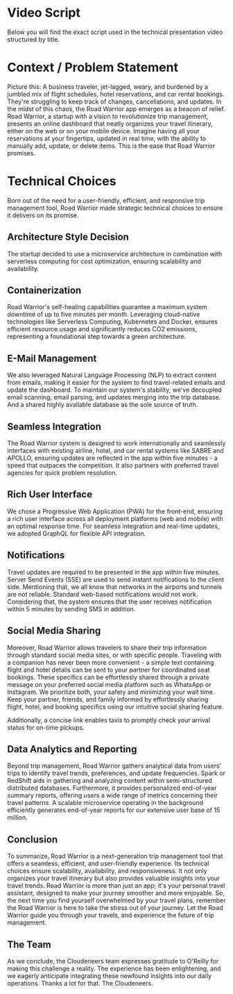 # Video Script
Below you will find the exact script used in the technical presentation video structured by title.

# Context / Problem Statement
Picture this: A business traveler, jet-lagged, weary, and burdened by a jumbled mix of flight schedules, hotel reservations, and car rental bookings. They're struggling to keep track of changes, cancellations, and updates.
In the midst of this chaos, the Road Warrior app emerges as a beacon of relief.
Road Warrior, a startup with a vision to revolutionize trip management, presents an online dashboard that neatly organizes your travel itinerary, either on the web or on your mobile device.
Imagine having all your reservations at your fingertips, updated in real time, with the ability to manually add, update, or delete items.
This is the ease that Road Warrior promises.

# Technical Choices
Born out of the need for a user-friendly, efficient, and responsive trip management tool, Road Warrior made strategic technical choices to ensure it delivers on its promise.

## Architecture Style Decision
The startup decided to use a microservice architecture in combination with serverless computing for cost optimization, ensuring scalability and availability.

## Containerization
Road Warrior's self-healing capabilities guarantee a maximum system downtime of up to five minutes per month.
Leveraging cloud-native technologies like Serverless Computing, Kubernetes and Docker, ensures efficient
resource usage and significantly reduces CO2 emissions, representing a foundational step towards a green architecture.

## E-Mail Management
We also leveraged Natural Language Processing (NLP) to extract content from emails, making it easier for the system to find travel-related emails and update the dashboard.
To maintain our system's stability, we've decoupled email scanning, email parsing, and updates merging into the trip database.
And a shared highly available database as the sole source of truth.

## Seamless Integration
The Road Warrior system is designed to work internationally and seamlessly interfaces with existing airline, hotel, and car rental systems like SABRE and APOLLO, ensuring updates are reflected in the app within five minutes - a speed that outpaces the competition.
It also partners with preferred travel agencies for quick problem resolution.

## Rich User Interface
We chose a Progressive Web Application (PWA) for the front-end, ensuring a rich user interface across all deployment platforms (web and mobile) with an optimal response time.
For seamless integration and real-time updates, we adopted GraphQL for flexible API integration.


## Notifications
Travel updates are required to be presented in the app within five minutes.
Server Send Events (SSE) are used to send instant notifications to the client side.
Mentioning that, we all know that networks in the airports and tunnels are not reliable.
Standard web-based notifications would not work.
Considering that, the system ensures that the user receives notification within 5 minutes by sending SMS in addition.

## Social Media Sharing
Moreover, Road Warrior allows travelers to share their trip information through standard social media sites, or with specific people.
Traveling with a companion has never been more convenient - a simple text containing flight and hotel details can be sent to your partner for coordinated seat bookings.
These specifics can be effortlessly shared through a private message on your preferred social media platform such as WhatsApp or Instagram.
We prioritize both, your safety and minimizing your wait time.
Keep your partner, friends, and family
informed by effortlessly sharing flight, hotel, and booking specifics using our intuitive social sharing feature.

Additionally, a concise link enables taxis to promptly check your arrival status for on-time pickups.

## Data Analytics and Reporting
Beyond trip management, Road Warrior gathers analytical data from users' trips to identify travel trends, preferences, and update frequencies.
Spark or RedShift aids in gathering and analyzing content within semi-structured distributed databases.
Furthermore, it provides personalized end-of-year summary reports, offering users a wide range of metrics concerning their travel patterns.
A scalable microservice operating in the background efficiently generates end-of-year reports for our extensive user base of 15 million.



## Conclusion
To summarize, Road Warrior is a next-generation trip management tool that offers a seamless, efficient, and user-friendly experience.
Its technical choices ensure scalability, availability, and responsiveness.
It not only organizes your travel itinerary but also provides valuable insights into your travel trends.
Road Warrior is more than just an app; it's your personal travel assistant, designed to make your journey smoother and more enjoyable.
So, the next time you find yourself overwhelmed by your travel plans, remember the Road Warrior is here to take the stress out of your journey.
Let the Road Warrior guide you through your travels, and experience the future of trip management.

## The Team
As we conclude, the Cloudeneers team expresses gratitude to O'Reilly for making this challenge a reality.
The experience has been enlightening, and we eagerly anticipate integrating these newfound insights into our daily operations.
Thanks a lot for that. The Cloudeneers.